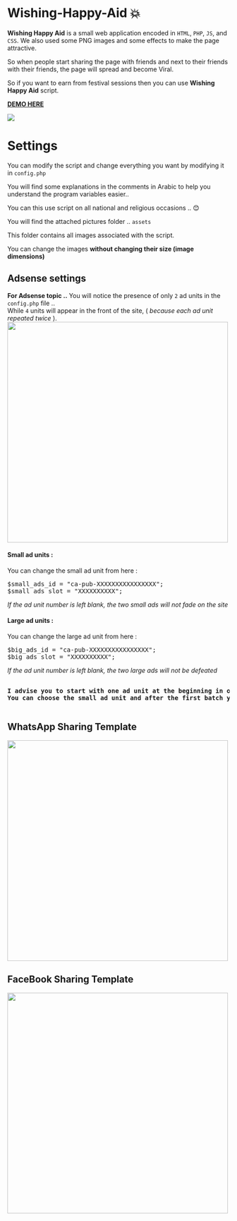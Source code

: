 # Wishing-Happy-Aid :boom:
<strong>Wishing Happy Aid</strong> is a small web application encoded in <code>HTML</code>, <code>PHP</code>, <code>JS</code>, and <code>CSS</code>. We also used some PNG images and some effects to make the page attractive.

So when people start sharing the page with friends and next to their friends with their friends, the page will spread and become Viral.

So if you want to earn from festival sessions then you can use <strong>Wishing Happy Aid</strong> script.

<b><a href="mawlid.orgfree.com" >DEMO HERE</a></b>

<img src="http://mawlid.orgfree.com/git/Wishing-Happy-Aid.png" />

<h1>Settings</h1>

You can modify the script and change everything you want by modifying it in <code>config.php</code>

You will find some explanations in the comments in Arabic to help you understand the program variables easier..

You can this use script on all national and religious occasions .. :blush:

You will find the attached pictures folder .. <code>assets</code>


This folder contains all images associated with the script.

You can change the images <strong>without changing their size (image dimensions)</strong>


<h2>Adsense settings</h2>

<b>For Adsense topic ..</b>
You will notice the presence of only <code>2</code> ad units in the <code>config.php</code> file .. </br>
While <code>4</code> units will appear in the front of the site, ( <i>because each ad unit repeated twice</i> ).
<img width="500px" src="http://mawlid.orgfree.com/git/ad_unit.png" />

<h4>Small ad units :</h4>
You can change the small ad unit from here :
<pre>
$small_ads_id = "ca-pub-XXXXXXXXXXXXXXXX";
$small_ads_slot = "XXXXXXXXXX";
</pre>
<i>If the ad unit number is left blank, the two small ads will not fade on the site</i>

<h4>Large ad units :</h4>
You can change the large ad unit from here :
<pre>
$big_ads_id = "ca-pub-XXXXXXXXXXXXXXXX";
$big_ads_slot = "XXXXXXXXXX";
</pre>
<i>If the ad unit number is left blank, the two large ads will not be defeated</i>

<pre>
<b>
I advise you to start with one ad unit at the beginning in order to protect your advertising account.
You can choose the small ad unit and after the first batch you can run the large units.
</b>
</pre>


<h2>WhatsApp Sharing Template</h2>
<img width="500px" src="http://mawlid.orgfree.com/git/whatsapp.png" />

<h2>FaceBook Sharing Template</h2>
<img width="500px" src="http://mawlid.orgfree.com/git/facebook.png" />
